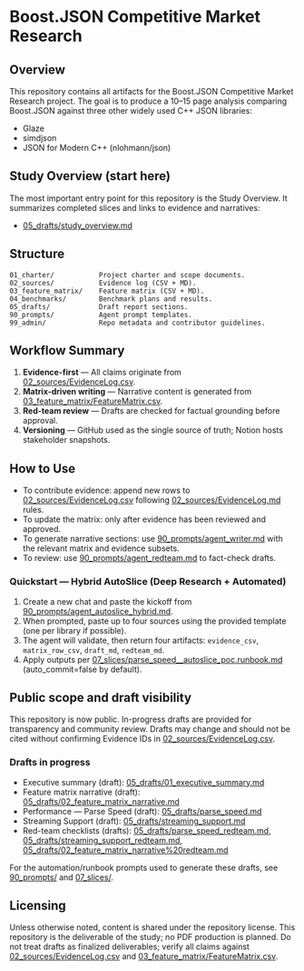 # Boost.JSON Competitive Market Research

## Overview

This repository contains all artifacts for the Boost.JSON Competitive Market Research project. The goal is to produce a 10–15 page analysis comparing Boost.JSON against three other widely used C++ JSON libraries:

- Glaze
- simdjson
- JSON for Modern C++ (nlohmann/json)

## Study Overview (start here)

The most important entry point for this repository is the Study Overview. It summarizes completed slices and links to evidence and narratives:

- [05_drafts/study_overview.md](05_drafts/study_overview.md)

## Structure

```
01_charter/           Project charter and scope documents.
02_sources/           Evidence log (CSV + MD).
03_feature_matrix/    Feature matrix (CSV + MD).
04_benchmarks/        Benchmark plans and results.
05_drafts/            Draft report sections.
90_prompts/           Agent prompt templates.
99_admin/             Repo metadata and contributor guidelines.
```

## Workflow Summary

1. **Evidence-first** — All claims originate from [02_sources/EvidenceLog.csv](02_sources/EvidenceLog.csv).
2. **Matrix-driven writing** — Narrative content is generated from [03_feature_matrix/FeatureMatrix.csv](03_feature_matrix/FeatureMatrix.csv).
3. **Red-team review** — Drafts are checked for factual grounding before approval.
4. **Versioning** — GitHub used as the single source of truth; Notion hosts stakeholder snapshots.

## How to Use

- To contribute evidence: append new rows to [02_sources/EvidenceLog.csv](02_sources/EvidenceLog.csv) following [02_sources/EvidenceLog.md](02_sources/EvidenceLog.md) rules.
- To update the matrix: only after evidence has been reviewed and approved.
- To generate narrative sections: use [90_prompts/agent_writer.md](90_prompts/agent_writer.md) with the relevant matrix and evidence subsets.
- To review: use [90_prompts/agent_redteam.md](90_prompts/agent_redteam.md) to fact-check drafts.

### Quickstart — Hybrid AutoSlice (Deep Research + Automated)

1. Create a new chat and paste the kickoff from [90_prompts/agent_autoslice_hybrid.md](90_prompts/agent_autoslice_hybrid.md).
2. When prompted, paste up to four sources using the provided template (one per library if possible).
3. The agent will validate, then return four artifacts: `evidence_csv`, `matrix_row_csv`, `draft_md`, `redteam_md`.
4. Apply outputs per [07_slices/parse_speed\_\_autoslice_poc.runbook.md](07_slices/parse_speed__autoslice_poc.runbook.md) (auto_commit=false by default).

## Public scope and draft visibility

This repository is now public. In-progress drafts are provided for transparency and community review. Drafts may change and should not be cited without confirming Evidence IDs in [02_sources/EvidenceLog.csv](02_sources/EvidenceLog.csv).

### Drafts in progress

- Executive summary (draft): [05_drafts/01_executive_summary.md](05_drafts/01_executive_summary.md)
- Feature matrix narrative (draft): [05_drafts/02_feature_matrix_narrative.md](05_drafts/02_feature_matrix_narrative.md)
- Performance — Parse Speed (draft): [05_drafts/parse_speed.md](05_drafts/parse_speed.md)
- Streaming Support (draft): [05_drafts/streaming_support.md](05_drafts/streaming_support.md)
- Red-team checklists (drafts): [05_drafts/parse_speed_redteam.md](05_drafts/parse_speed_redteam.md), [05_drafts/streaming_support_redteam.md](05_drafts/streaming_support_redteam.md), [05_drafts/02_feature_matrix_narrative%20redteam.md](05_drafts/02_feature_matrix_narrative%20redteam.md)

For the automation/runbook prompts used to generate these drafts, see [90_prompts/](90_prompts/) and [07_slices/](07_slices/).

## Licensing

Unless otherwise noted, content is shared under the repository license. This repository is the deliverable of the study; no PDF production is planned. Do not treat drafts as finalized deliverables; verify all claims against [02_sources/EvidenceLog.csv](02_sources/EvidenceLog.csv) and [03_feature_matrix/FeatureMatrix.csv](03_feature_matrix/FeatureMatrix.csv).

